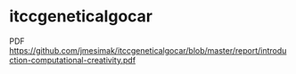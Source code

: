 # itccgeneticalgocar
PDF
https://github.com/jmesimak/itccgeneticalgocar/blob/master/report/introduction-computational-creativity.pdf
